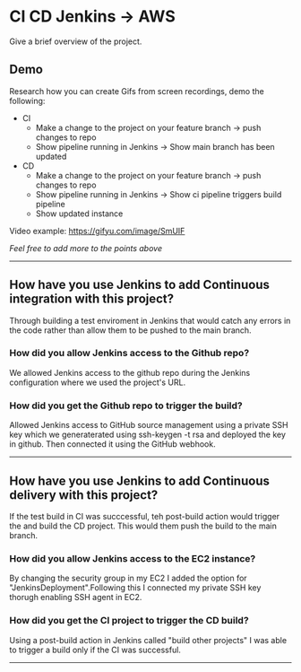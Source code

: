 # CI CD Jenkins -> AWS

Give a brief overview of the project.

## Demo

Research how you can create Gifs from screen recordings, demo the following:

- CI
  - Make a change to the project on your feature branch -> push changes to repo
  - Show pipeline running in Jenkins -> Show main branch has been updated
- CD
  - Make a change to the project on your feature branch -> push changes to repo
  - Show pipeline running in Jenkins -> Show ci pipeline triggers build pipeline
  - Show updated instance

Video example: https://gifyu.com/image/SmUIF

_Feel free to add more to the points above_

---

## How have you use Jenkins to add Continuous integration with this project?

Through building a test enviroment in Jenkins that would catch any errors in the code rather than allow them to be pushed to the main branch.

### How did you allow Jenkins access to the Github repo?

We allowed Jenkins access to the github repo during the Jenkins configuration where we used the project's URL.

### How did you get the Github repo to trigger the build?

Allowed Jenkins access to GitHub source management using a private SSH key which we generaterated using ssh-keygen -t rsa and deployed the key in github.
Then connected it using the GitHub webhook.

---

## How have you use Jenkins to add Continuous delivery with this project?

If the test build in CI was succcessful, teh post-build action would trigger the and build the CD project. This would them push the build to the main branch.

### How did you allow Jenkins access to the EC2 instance?

By changing the security group in my EC2 I added the option for "JenkinsDeployment".Following this I connected my private SSH key thorugh enabling SSH agent in EC2.

### How did you get the CI project to trigger the CD build?

Using a post-build action in Jenkins called "build other projects" I was able to trigger a build only if the CI was successful.

---
